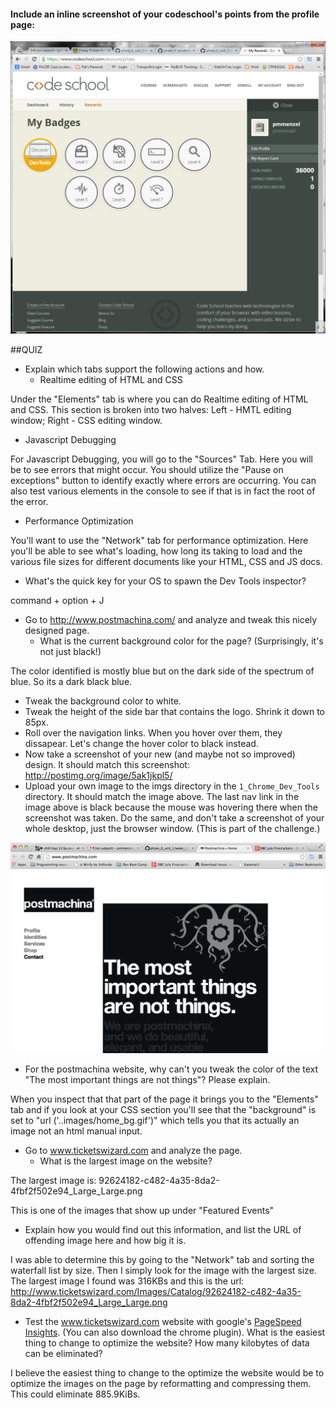 #### Include an inline screenshot of your codeschool's points from the profile page:

<a href="imgs/codeschool_score.png"><img src="imgs/codeschool_score.png"></a>

<!-- Modify the Markdown to include your answers. Don't delete the questions! -->

##QUIZ
* Explain which tabs support the following actions and how.
  * Realtime editing of HTML and CSS

Under the "Elements" tab is where you can do Realtime editing of HTML and CSS.  This section is broken into two halves:  Left - HMTL editing window; Right - CSS editing window. 

  * Javascript Debugging

For Javascript Debugging, you will go to the "Sources" Tab.  Here you will be to see errors that might occur.  You should utilize the "Pause on exceptions" button to identify exactly where errors are occurring.  You can also test various elements in the console to see if that is in fact the root of the error. 

  * Performance Optimization 

You'll want to use the "Network" tab for performance optimization.  Here you'll be able to see what's loading, how long its taking to load and the various file sizes for different documents like your HTML, CSS and JS docs.

* What's the quick key for your OS to spawn the Dev Tools inspector?

command + option + J

* Go to http://www.postmachina.com/ and analyze and tweak this nicely designed page.
  * What is the current background color for the page?  (Surprisingly, it's not just black!)

The color identified is mostly blue but on the dark side of the spectrum of blue.  So its a dark black blue. 

  * Tweak the background color to white. 
  * Tweak the height of the side bar that contains the logo.  Shrink it down to 85px.
  * Roll over the navigation links.  When you hover over them, they dissapear.  Let's change the hover color to black instead.
  * Now take a screenshot of your new (and maybe not so improved) design.  It should match this screenshot: http://postimg.org/image/5ak1jkpl5/
  * Upload your own image to the imgs directory in the `1_Chrome_Dev_Tools` directory.  It should match the image above. The last nav link in the image above is black because the mouse was hovering there when the screenshot was taken. Do the same, and don't take a screenshot of your whole desktop, just the browser window. (This is part of the challenge.)

<a href="imgs/Postmachina_SS.png"><img src="imgs/Postmachina_SS.png"></a> 


* For the postmachina website, why can't you tweak the color of the text "The most important things are not things"?  Please explain.

When you inspect that that part of the page it brings you to the "Elements" tab and if you look at your CSS section you'll see that the "background" is set to "url ('..images/home_bg.gif')" which tells you that its actually an image not an html manual input. 

* Go to www.ticketswizard.com and analyze the page.  
  * What is the largest image on the website? 

The largest image is: 
92624182-c482-4a35-8da2-4fbf2f502e94_Large_Large.png 

This is one of the images that show up under "Featured Events"

  * Explain how you would find out this information, and list the URL of offending image here and how big it is.

I was able to determine this by going to the "Network" tab and sorting the waterfall list by size.  Then I simply look for the image with the largest size.   The largest image I found was 316KBs and this is the url: http://www.ticketswizard.com/Images/Catalog/92624182-c482-4a35-8da2-4fbf2f502e94_Large_Large.png


* Test the www.ticketswizard.com website with google's [PageSpeed Insights](http://www.ticketswizard.com/).  (You can also download the chrome plugin).  What is the easiest thing to change to optimize the website?  How many kilobytes of data can be eliminated?

I believe the easiest thing to change to the optimize the website would be to optimize the images on the page by reformatting and compressing them.   This could eliminate 885.9KiBs.




